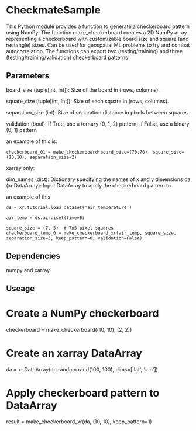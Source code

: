 # CheckmateSample

This Python module provides a function to generate a checkerboard pattern using NumPy. The function make_checkerboard creates a 2D NumPy array representing a checkerboard with customizable board size and square (and rectangle) sizes. Can be used for geospatial ML problems to try and combat autocorrelation. The functions can export two (testing/training) and three (testing/training/validation) checkerboard patterns


## Parameters 

board_size (tuple[int, int]): Size of the board in (rows, columns).

square_size (tuple[int, int]): Size of each square in (rows, columns).

separation_size (int): Size of separation distance in pixels between squares.

validation (bool): If True, use a ternary (0, 1, 2) pattern; if False, use a binary (0, 1) pattern

an example of this is:

```
checkerboard_01 = make_checkerboard(board_size=(70,70), square_size=(10,10), separation_size=2)
```

xarray only:

dim_names (dict): Dictionary specifying the names of x and y dimensions
da (xr.DataArray): Input DataArray to apply the checkerboard pattern to

an example of this:


```
ds = xr.tutorial.load_dataset('air_temperature')

air_temp = ds.air.isel(time=0)

square_size = (7, 5)  # 7x5 pixel squares
checkerboard_temp_0 = make_checkerboard_xr(air_temp, square_size, separation_size=3, keep_pattern=0, validation=False)
```

## Dependencies

numpy and xarray

## Useage

# Create a NumPy checkerboard
checkerboard = make_checkerboard((10, 10), (2, 2))

# Create an xarray DataArray
da = xr.DataArray(np.random.rand(100, 100), dims=['lat', 'lon'])

# Apply checkerboard pattern to DataArray
result = make_checkerboard_xr(da, (10, 10), keep_pattern=1)
